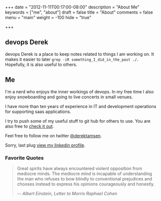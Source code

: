 +++
date = "2012-11-11T00:17:00-08:00"
description = "About Me"
keywords = ["me", "about"]
draft = false
title = "About"
comments = false
menu = "main"
weight = -100
hide = "true"

+++

## devops Derek
devops Derek is a place to keep notes related to things I am working on. It makes it easier to later `grep -iR something_I_did_in_the_past ./`. Hopefully, it is also useful to others.

## Me
I'm a nerd who enjoys the inner workings of devops. In my free time I also enjoy snowboarding and going to live concerts in small venues.

I have more than ten years of experience in IT and development operations for supporting saas applications.

I try to push some of my useful stuff to git hub for others to use. You are also free to [check it out](https://github.com/derektamsen "github - derektamsen").

Feel free to follow me on twitter [@derektamsen](https://twitter.com/derektamsen "Twitter - derektamsen").

Sorry, last plug [view my linkedin profile](http://www.linkedin.com/in/derektamsen "View Derek Tamsen's LinkedIn profile").

### Favorite Quotes
> Great spirits have always encountered violent opposition from mediocre minds. The mediocre mind is incapable of understanding the man who refuses to bow blindly to conventional prejudices and chooses instead to express his opinions courageously and honestly.
>
> -- <cite>Albert Einstein, Letter to Morris Raphael Cohen</cite>
